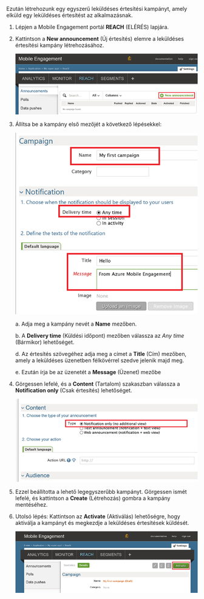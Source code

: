 Ezután létrehozunk egy egyszerű leküldéses értesítési kampányt, amely elküld egy leküldéses értesítést az alkalmazásnak.

1. Lépjen a Mobile Engagement portál **REACH** (ELÉRÉS) lapjára.

2. Kattintson a **New announcement** (Új értesítés) elemre a leküldéses értesítési kampány létrehozásához.

    ![](./media/mobile-engagement-windows-push-campaign/new-announcement.png)

3. Állítsa be a kampány első mezőjét a következő lépésekkel:

    ![](./media/mobile-engagement-windows-push-campaign/campaign-first-params.png)

    a. Adja meg a kampány nevét a **Name** mezőben.

    b. A **Delivery time** (Küldési időpont) mezőben válassza az *Any time* (Bármikor) lehetőséget.

    d. Az értesítés szövegéhez adja meg a címet a **Title** (Cím) mezőben, amely a leküldéses üzenetben félkövérrel szedve jelenik majd meg.

    e. Ezután írja be az üzenetét a **Message** (Üzenet) mezőbe

4. Görgessen lefelé, és a **Content** (Tartalom) szakaszban válassza a **Notification only** (Csak értesítés) lehetőséget.

    ![](./media/mobile-engagement-windows-push-campaign/campaign-content.png)

5. Ezzel beállította a lehető legegyszerűbb kampányt. Görgessen ismét lefelé, és kattintson a **Create** (Létrehozás) gombra a kampány mentéséhez.

6. Utolsó lépés: Kattintson az **Activate** (Aktiválás) lehetőségre, hogy aktiválja a kampányt és megkezdje a leküldéses értesítések küldését.

    ![](./media/mobile-engagement-windows-push-campaign/campaign-activate.png)

 


<!--HONumber=Jun16_HO2-->


